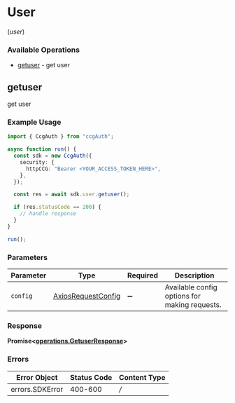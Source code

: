 # User
(*user*)

### Available Operations

* [getuser](#getuser) - get user

## getuser

get user

### Example Usage

```typescript
import { CcgAuth } from "ccgAuth";

async function run() {
  const sdk = new CcgAuth({
    security: {
      httpCCG: "Bearer <YOUR_ACCESS_TOKEN_HERE>",
    },
  });

  const res = await sdk.user.getuser();

  if (res.statusCode == 200) {
    // handle response
  }
}

run();
```

### Parameters

| Parameter                                                    | Type                                                         | Required                                                     | Description                                                  |
| ------------------------------------------------------------ | ------------------------------------------------------------ | ------------------------------------------------------------ | ------------------------------------------------------------ |
| `config`                                                     | [AxiosRequestConfig](https://axios-http.com/docs/req_config) | :heavy_minus_sign:                                           | Available config options for making requests.                |


### Response

**Promise<[operations.GetuserResponse](../../sdk/models/operations/getuserresponse.md)>**
### Errors

| Error Object    | Status Code     | Content Type    |
| --------------- | --------------- | --------------- |
| errors.SDKError | 400-600         | */*             |
